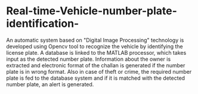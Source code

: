 # Real-time-Vehicle-number-plate-identification-

An automatic system based on "Digital Image Processing" technology is developed using Opencv
tool to recognize the vehicle by identifying the license plate. A database is linked to the MATLAB processor, which takes input as the detected number plate. Information about the owner is extracted and electronic format of the challan is generated if the number plate is in wrong format. Also in case of theft or crime, the required number plate is fed to the database system and if it is matched with the detected number plate, an alert is generated.
